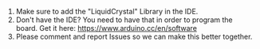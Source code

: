 1. Make sure to add the "LiquidCrystal" Library in the IDE. 
2. Don't have the IDE? You need to have that in order to program the board. Get it here: https://www.arduino.cc/en/software
3. Please comment and report Issues so we can make this better together.
